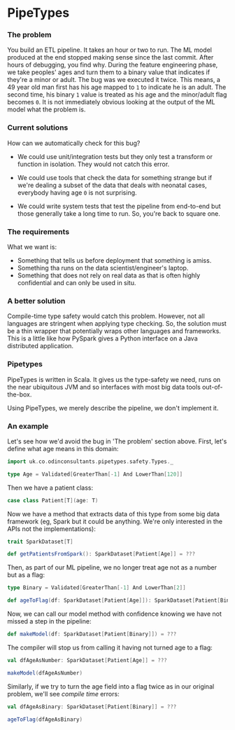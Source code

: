 # PipeTypes

### The problem

You build an ETL pipeline. 
It takes an hour or two to run. 
The ML model produced at the end stopped making sense since the last commit.
After hours of debugging, you find why.
During the feature engineering phase, we take peoples' ages and turn them to a binary value that indicates if they're a minor or adult.
The bug was we executed it twice.
This means, a 49 year old man first has his age mapped to `1` to indicate he is an adult.
The second time, his binary `1` value is treated as his age and the minor/adult flag becomes `0`.
It is not immediately obvious looking at the output of the ML model what the problem is.

### Current solutions

How can we automatically check for this bug?

- We could use unit/integration tests but they only test a transform or function in isolation. 
They would not catch this error.

- We could use tools that check the data for something strange but if we're dealing a subset of the data that deals with neonatal cases, everybody having age `0` is not surprising.

- We could write system tests that test the pipeline from end-to-end but those generally take a long time to run.
So, you're back to square one.

### The requirements

What we want is:

- Something that tells us before deployment that something is amiss.
- Something tha runs on the data scientist/engineer's laptop.
- Something that does not rely on real data as that is often highly confidential and can only be used in situ.

### A better solution

Compile-time type safety would catch this problem. 
However, not all languages are stringent when applying type checking.
So, the solution must be a thin wrapper that potentially wraps other languages and frameworks.
This is a little like how PySpark gives a Python interface on a Java distributed application.

### Pipetypes

PipeTypes is written in Scala. It gives us the type-safety we need, runs on the near ubiquitous JVM and so interfaces with most big data tools out-of-the-box.

Using PipeTypes, we merely describe the pipeline, we don't implement it.

### An example

Let's see how we'd avoid the bug in 'The problem' section above.
First, let's define what age means in this domain:
```scala mdoc
import uk.co.odinconsultants.pipetypes.safety.Types._

type Age = Validated[GreaterThan[-1] And LowerThan[120]]
```
Then we have a patient class:
```scala mdoc
case class Patient[T](age: T)
```
Now we have a method that extracts data of this type from some big data framework 
(eg, Spark but it could be anything. We're only interested in the APIs not the implementations):
```scala mdoc
trait SparkDataset[T]

def getPatientsFromSpark(): SparkDataset[Patient[Age]] = ???
```
Then, as part of our ML pipeline, we no longer treat age not as a number but as a flag:
```scala mdoc
type Binary = Validated[GreaterThan[-1] And LowerThan[2]]

def ageToFlag(df: SparkDataset[Patient[Age]]): SparkDataset[Patient[Binary]] = ???
```
Now, we can call our model method with confidence knowing we have not missed a step in the pipeline:
```scala mdoc
def makeModel(df: SparkDataset[Patient[Binary]]) = ???
```
The compiler will stop us from calling it having not turned age to a flag:
```scala mdoc:fail
val dfAgeAsNumber: SparkDataset[Patient[Age]] = ???

makeModel(dfAgeAsNumber)
```
Similarly, if we try to turn the age field into a flag twice as in our original problem, 
we'll see *compile time* errors:
```scala mdoc:fail
val dfAgeAsBinary: SparkDataset[Patient[Binary]] = ???

ageToFlag(dfAgeAsBinary)
```

